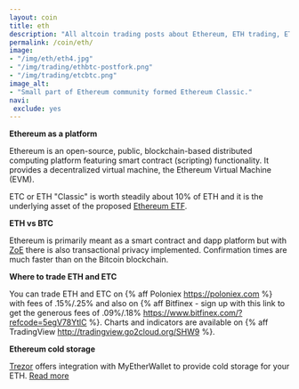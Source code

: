 ```yaml
---
layout: coin
title: eth
description: "All altcoin trading posts about Ethereum, ETH trading, ETH hodling, Ether classic trading and investment."
permalink: /coin/eth/
image:
- "/img/eth/eth4.jpg"
- "/img/trading/ethbtc-postfork.png"
- "/img/trading/etcbtc.png"
image_alt:
- "Small part of Ethereum community formed Ethereum Classic."
navi:
 exclude: yes
---
```


**Ethereum as a platform**

Ethereum is an open-source, public, blockchain-based distributed computing platform featuring smart contract (scripting) functionality. It provides a decentralized virtual machine, the Ethereum Virtual Machine (EVM).

ETC or ETH "Classic" is worth steadily about 10% of ETH and it is the underlying asset of the proposed [Ethereum ETF](https://grayscale.co/ethereum-investment-trust/).


**ETH vs BTC**

Ethereum is primarily meant as a smart contract and dapp platform but with [ZoE](https://www.altcointrading.net/zoe-ethereum-alphabay/) there is also transactional privacy implemented. Confirmation times are much faster than on the Bitcoin blockchain.

**Where to trade ETH and ETC**

You can trade ETH and ETC on {% aff Poloniex https://poloniex.com %} with fees of .15%/.25% and also on {% aff Bitfinex - sign up with this link to get the generous fees of .09%/.18% https://www.bitfinex.com/?refcode=5egV78YtlC %}. Charts and indicators are available on {% aff TradingView http://tradingview.go2cloud.org/SHW9 %}.

**Ethereum cold storage**

<a rel="nofollow" target="_blank" href="https://shop.trezor.io?a=fany@tutanota.com">Trezor</a> offers integration with MyEtherWallet to provide cold storage for your ETH. <a target="_blank" href="https://blog.trezor.io/trezor-integration-with-myetherwallet-3e217a652e08#.u88e8jwbe">Read more</a>
